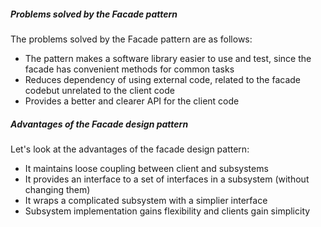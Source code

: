 ##### Problems solved by the Facade pattern
The problems solved by the Facade pattern are as follows:
* The pattern makes a software library easier to use and test, since the facade has convenient methods for common tasks
* Reduces dependency of using external code, related to the facade codebut unrelated to the client code
* Provides a better and clearer API for the client code

##### Advantages of the Facade design pattern
Let's look at the advantages of the facade design pattern:
* It maintains loose coupling between client and subsystems
* It provides an interface to a set of interfaces in a subsystem (without changing them)
* It wraps a complicated subsystem with a simplier interface
* Subsystem implementation gains flexibility and clients gain simplicity
